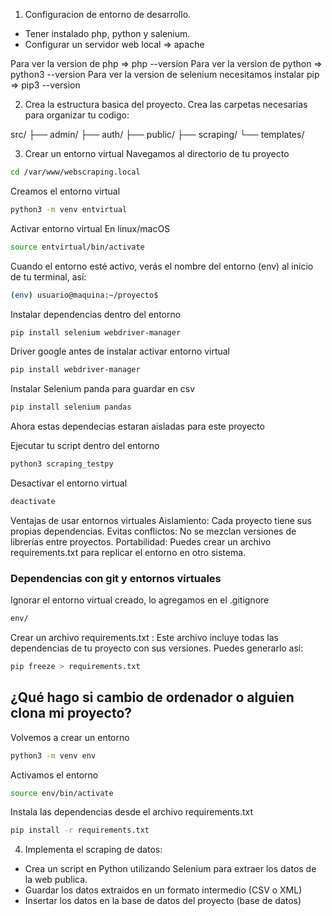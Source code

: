 1. Configuracion de entorno de desarrollo.
- Tener instalado php, python y salenium.
- Configurar un servidor web local => apache

Para ver la version de php => php --version
Para ver la version de python => python3 --version
Para ver la version de selenium necesitamos instalar pip => pip3 --version


2. Crea la estructura basica del proyecto.
Crea las carpetas necesarias para organizar tu codigo:

src/
├── admin/
├── auth/
├── public/
├── scraping/
└── templates/

3. Crear un entorno virtual
Navegamos al directorio de tu proyecto

```bash
cd /var/www/webscraping.local
```

Creamos el entorno virtual
```bash
python3 -m venv entvirtual
```

Activar entorno virtual En linux/macOS
```bash
source entvirtual/bin/activate
```

Cuando el entorno esté activo, verás el nombre del entorno (env) al inicio de tu terminal, así:

```bash
(env) usuario@maquina:~/proyecto$
```

Instalar dependencias dentro del entorno

```bash
pip install selenium webdriver-manager
```

Driver google antes de instalar activar entorno virtual
```bash
pip install webdriver-manager
```

Instalar Selenium panda para guardar en csv
```bash
pip install selenium pandas
```

Ahora estas dependecias estaran aisladas para este proyecto

Ejecutar tu script dentro del entorno
```bash
python3 scraping_testpy
```

Desactivar el entorno virtual
```bash
deactivate
```

Ventajas de usar entornos virtuales
Aislamiento: Cada proyecto tiene sus propias dependencias.
Evitas conflictos: No se mezclan versiones de librerías entre proyectos.
Portabilidad: Puedes crear un archivo requirements.txt para replicar el entorno en otro sistema.

### Dependencias con git y entornos virtuales
Ignorar el entorno virtual creado, lo agregamos en el .gitignore
```bash
env/
```

Crear un archivo requirements.txt : Este archivo incluye todas las dependencias de tu proyecto con sus versiones. Puedes generarlo asi:
```bash
pip freeze > requirements.txt
```

## ¿Qué hago si cambio de ordenador o alguien clona mi proyecto?
Volvemos a crear un entorno
```bash
python3 -m venv env
```

Activamos el entorno
```bash
source env/bin/activate
```

Instala las dependencias desde el archivo requirements.txt
```bash
pip install -r requirements.txt
```


4. Implementa el scraping de datos:
- Crea un script en Python utilizando Selenium para extraer los datos de la web publica.
- Guardar los datos extraidos en un formato intermedio (CSV o XML)
- Insertar los datos en la base de datos del proyecto (base de datos)
